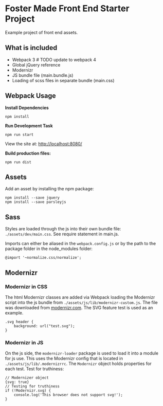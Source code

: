 # Foster Made Front End Starter Project

Example project of front end assets.

## What is included

* Webpack 3 # TODO update to webpack 4
* Global jQuery reference
* Modernizr
* JS bundle file (main.bundle.js)
* Loading of scss files in separate bundle (main.css)

## Webpack Usage
**Install Dependencies**
```
npm install
```

**Run Development Task**
```
npm run start
```

View the site at: [http://localhost:8080/](http://localhost:8080/)

**Build production files:**
```
npm run dist
```

## Assets
Add an asset by installing the npm package:
```
npm install --save jquery
npm install --save parsleyjs
```

## Sass
Styles are loaded through the js into their own bundle file: `./assets/dev/main.css`.
See require statement in main.js.

Imports can either be aliased in the `webpack.config.js` or by the path to the package folder in the node_modules folder:
```
@import '~normalize.css/normalize';
```

## Modernizr
### Modernizr in CSS
The html Modernizr classes are added via Webpack loading the Modernizr script into the js bundle from `./assets/js/lib/modernizr-custom.js`. The file was downloaded from [modernizr.com](https://modernizr.com/download?svg-dontmin-printshiv-setclasses-shiv). The SVG feature test is used as an example.
```
.svg header {
    background: url("test.svg");
}
```

### Modernizr in JS
On the js side, the `modernizr-loader` package is used to load it into a module for js use. This uses the Modernizr config that is located in `./assets/js/lib/.modernizrrc`. The `Modernizr` object holds properties for each test. Test for truthiness:

```
// Modernizer object
{svg: true}
// Testing for truthiness
if (!Modernizr.svg) {
    console.log('This browser does not support svg!');
}
```

